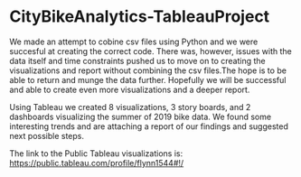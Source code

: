 # CityBikeAnalytics-TableauProject

We made an attempt to cobine csv files using Python and we were succesful at creating the correct code. There was, however, issues with the data itself and time constraints pushed us to move on to creating the visualizations and report without combining the csv files.The hope is to be able to return and munge the data further. Hopefully we will be successful and able to create even more visualizations and a deeper report. 

Using Tableau we created 8 visualizations, 3 story boards, and 2 dashboards visualizing the summer of 2019 bike data. We found some interesting trends and are attaching a report of our findings and suggested next possible steps. 

The link to the Public Tableau visualizations is: https://public.tableau.com/profile/flynn1544#!/ 


